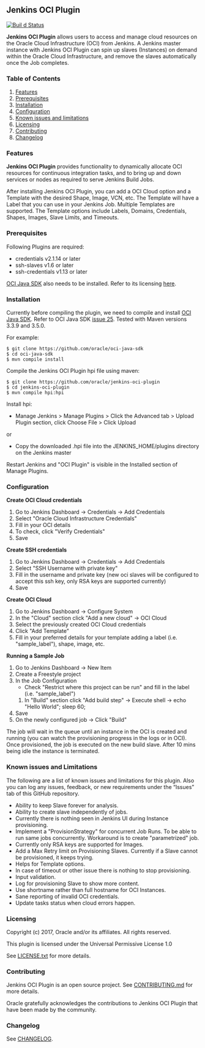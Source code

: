 ## Jenkins OCI Plugin ##
[![Buil d Status](https://travis-ci.org/oracle/jenkins-oci-plugin.svg?branch=master)](https://travis-ci.org/oracle/jenkins-oci-plugin)

**Jenkins OCI Plugin** allows users to access and manage cloud resources on the Oracle Cloud Infrastructure (OCI) from Jenkins.
A Jenkins master instance with Jenkins OCI Plugin can spin up slaves (Instances) on demand within the Oracle Cloud Infrastructure, and remove the slaves automatically once the Job completes.

### Table of Contents ###
1. [Features](#features)
1. [Prerequisites](#prerequisites)
1. [Installation](#installation)
1. [Configuration](#configuration)
2. [Known issues and limitations](#configuration)
1. [Licensing](#licensing)
1. [Contributing](#contributing)
2. [Changelog](#changelog)


### Features
**Jenkins OCI Plugin** provides functionality to dynamically allocate OCI resources for continuous integration tasks, and to bring up and down services or nodes as required to serve Jenkins Build Jobs.

After installing Jenkins OCI Plugin, you can add a OCI Cloud option and a Template with the desired Shape, Image, VCN, etc. The Template will have a Label that you can use in your Jenkins Job. Multiple Templates are supported. The Template options include Labels, Domains, Credentials, Shapes, Images, Slave Limits, and Timeouts.


### Prerequisites
Following Plugins are required:

- credentials v2.1.14 or later
- ssh-slaves v1.6 or later
- ssh-credentials v1.13 or later

[OCI Java SDK](https://github.com/oracle/oci-java-sdk) also needs to be installed. Refer to its licensing [here](https://github.com/oracle/oci-java-sdk/blob/master/LICENSE.txt).

### Installation
Currently before compiling the plugin, we need to compile and install [OCI Java SDK](https://github.com/oracle/oci-java-sdk). Refer to OCI Java SDK [issue 25](https://github.com/oracle/oci-java-sdk/issues/25). Tested with Maven versions 3.3.9 and 3.5.0. 

For example:

    $ git clone https://github.com/oracle/oci-java-sdk
    $ cd oci-java-sdk
    $ mvn compile install

Compile the Jenkins OCI Plugin hpi file using maven:

    $ git clone https://github.com/oracle/jenkins-oci-plugin
    $ cd jenkins-oci-plugin
    $ mvn compile hpi:hpi

Install hpi:

 - Manage Jenkins > Manage Plugins > Click the Advanced tab > Upload Plugin section, click Choose File > Click Upload
 
or

- Copy the downloaded .hpi file into the JENKINS_HOME/plugins directory on the Jenkins master

Restart Jenkins and "OCI Plugin" is visible in the Installed section of Manage Plugins.

### Configuration

**Create OCI Cloud credentials**

1. Go to Jenkins Dashboard → Credentials → Add Credentials
1. Select "Oracle Cloud Infrastructure Credentials"
1. Fill in your OCI details
1. To check, click "Verify Credentials"
1. Save

   
**Create SSH credentials**

1. Go to Jenkins Dashboard → Credentials → Add Credentials
1. Select "SSH Username with private key"
1. Fill in the username and private key (new oci slaves will be configured to accept this ssh key, only RSA keys are supported currently)
1. Save

**Create OCI Cloud**

1. Go to Jenkins Dashboard → Configure System
1. In the "Cloud" section click "Add a new cloud" → OCI Cloud
1. Select the previously created OCI Cloud credentials
1. Click "Add Template"
1. Fill in your preferred details for your template adding a label (i.e. "sample_label"), shape, image, etc. 



**Running a Sample Job**
    
1. Go to Jenkins Dashboard → New Item
1. Create a Freestyle project
1. In the Job Configuration
	- Check "Restrict where this project can be run" and fill in the label (i.e. "sample_label")
	1. In "Build" section click "Add build step" → Execute shell → echo "Hello World"; sleep 60;
1. Save
2. On the newly configured job → Click "Build"

The job will wait in the queue until an instance in the OCI is created and running (you can watch the provisioning progress in the logs or in OCI). Once provisioned, the job is executed on the new build slave. After 10 mins being idle the instance is terminated.


### Known issues and Limitations
The following are a list of known issues and limitations for this plugin. Also you can log any issues, feedback, or new requirements under the “Issues” tab of this GitHub repository.

- Ability to keep Slave forever for analysis.
- Ability to create slave independently of jobs.
- Currently there is nothing seen in Jenkins UI during Instance provisioning.
- Implement a "ProvisionStrategy" for concurrent Job Runs. To be able to run same jobs concurrently. Workaround is to create "parametrized" job.
- Currently only RSA keys are supported for Images. 
- Add a Max Retry limit on Provisioning Slaves. Currently if a Slave cannot be provisioned, it keeps trying. 
- Helps for Template options.
- In case of timeout or other issue there is nothing to stop provisioning.
- Input validation.
- Log for provisioning Slave to show more content.
- Use shortname rather than full hostname for OCI Instances.
- Sane reporting of invalid OCI credentials. 
- Update tasks status when cloud errors happen.

### Licensing
Copyright (c) 2017, Oracle and/or its affiliates. All rights reserved.

This plugin is licensed under the Universal Permissive License 1.0

See [LICENSE.txt](https://github.com/oracle/jenkins-oci-plugin/blob/master/LICENSE.txt) for more details.

### Contributing
Jenkins OCI Plugin is an open source project. See [CONTRIBUTING.md](https://github.com/oracle/jenkins-oci-plugin/blob/master/CONTRIBUTING.md) for more details.

Oracle gratefully acknowledges the contributions to Jenkins OCI Plugin that have been made by the community.

### Changelog

See [CHANGELOG](https://github.com/oracle/jenkins-oci-plugin/blob/master/CHANGELOG.md).
